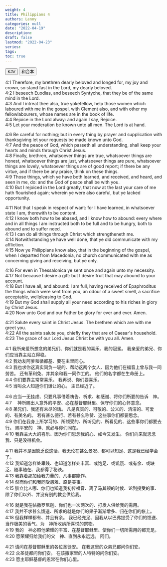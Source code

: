 ```yaml
---
weight: 4
title: Philippians 4
authors: Lenny
categories: null
date: "2022-04-19"
description: 
draft: false
lastmod: "2022-04-23"
series:
tags: 
toc: true
---
```


<!--more-->

<div class="tab">
  <button class="tablinks active" onclick="tablabel(event, 'english')">KJV</button>
  <button class="tablinks" onclick="tablabel(event, 'chinese')">和合本</button>
  
</div>

<!-- Tab content -->
<div id="english" class="tabcontent" style="display:block">

4:1 Therefore, my brethren dearly beloved and longed for, my joy and crown, so stand fast in the Lord, my dearly beloved.  
4:2 I beseech Euodias, and beseech Syntyche, that they be of the same mind in the Lord.  
4:3 And I intreat thee also, true yokefellow, help those women which laboured with me in the gospel, with Clement also, and with other my fellowlabourers, whose names are in the book of life.  
4:4 Rejoice in the Lord alway: and again I say, Rejoice.  
4:5 Let your moderation be known unto all men. The Lord is at hand.  

4:6 Be careful for nothing; but in every thing by prayer and supplication with thanksgiving let your requests be made known unto God.  
4:7 And the peace of God, which passeth all understanding, shall keep your hearts and minds through Christ Jesus.  
4:8 Finally, brethren, whatsoever things are true, whatsoever things are honest, whatsoever things are just, whatsoever things are pure, whatsoever things are lovely, whatsoever things are of good report; if there be any virtue, and if there be any praise, think on these things.  
4:9 Those things, which ye have both learned, and received, and heard, and seen in me, do: and the God of peace shall be with you.  
4:10 But I rejoiced in the Lord greatly, that now at the last your care of me hath flourished again; wherein ye were also careful, but ye lacked opportunity.  

4:11 Not that I speak in respect of want: for I have learned, in whatsoever state I am, therewith to be content.  
4:12 I know both how to be abased, and I know how to abound: every where and in all things I am instructed both to be full and to be hungry, both to abound and to suffer need.  
4:13 I can do all things through Christ which strengtheneth me.  
4:14 Notwithstanding ye have well done, that ye did communicate with my affliction.  
4:15 Now ye Philippians know also, that in the beginning of the gospel, when I departed from Macedonia, no church communicated with me as concerning giving and receiving, but ye only.  

4:16 For even in Thessalonica ye sent once and again unto my necessity.  
4:17 Not because I desire a gift: but I desire fruit that may abound to your account.  
4:18 But I have all, and abound: I am full, having received of Epaphroditus the things which were sent from you, an odour of a sweet smell, a sacrifice acceptable, wellpleasing to God.  
4:19 But my God shall supply all your need according to his riches in glory by Christ Jesus.  
4:20 Now unto God and our Father be glory for ever and ever. Amen.  

4:21 Salute every saint in Christ Jesus. The brethren which are with me greet you.  
4:22 All the saints salute you, chiefly they that are of Caesar's household.  
4:23 The grace of our Lord Jesus Christ be with you all. Amen.  
</div>

<div id="chinese" class="tabcontent">

4:1 我所亲爱所想念的弟兄们、你们就是我的喜乐、我的冠冕。  我亲爱的弟兄、你们应当靠主站立得稳。  
4:2 我劝友阿爹和循都基、要在主里同心。  
4:3 我也求你这真实同负一轭的、帮助这两个女人、因为他们在福音上曾与我一同劳苦。  还有革利免、并其余和我一同作工的。  他们的名字都在生命册上。  
4:4 你们要靠主常常喜乐。  我再说、你们要喜乐。  
4:5 当叫众人知道你们谦让的心。  主已经近了。  

4:6 应当一无挂虑、只要凡事借着祷告、祈求、和感谢、将你们所要的告诉　神。  
4:7 　神所赐出人意外的平安、必在基督耶稣里、保守你们的心怀意念。  
4:8 弟兄们、我还有未尽的话。  凡是真实的、可敬的、公义的、清洁的、可爱的、有美名的。  若有甚么德行、若有甚么称赞、这些事你们都要思念。  
4:9 你们在我身上所学习的、所领受的、所听见的、所看见的、这些事你们都要去行。  赐平安的　神、就必与你们同在。  
4:10 我靠主大大的喜乐、因为你们思念我的心、如今又发生。  你们向来就思念我、只是没得机会。  

4:11 我并不是因缺乏说这话、我无论在甚么景况、都可以知足、这是我已经学会了。  
4:12 我知道怎样处卑贱、也知道怎样处丰富、或饱足、或饥饿、或有余、或缺乏、随事随在、我都得了秘诀。  
4:13 我靠着那加给我力量的、凡事都能作。  
4:14 然而你们和我同受患难、原是美事。  
4:15 腓立比人哪、你们也知道我初传福音、离了马其顿的时候、论到授受的事、除了你们以外、并没有别的教会供给我。  

4:16 就是我在帖撒罗尼迦、你们也一次两次的、打发人供给我的需用。  
4:17 我并不求甚么馈送、所求的就是你们的果子渐渐增多、归在你们的帐上。  
4:18 但我样样都有、并且有余。  我已经充足、因我从以巴弗提受了你们的馈送、当作极美的香气、为　神所收纳所喜悦的祭物。  
4:19 我的　神必照他荣耀的丰富、在基督耶稣里、使你们一切所需用的都充足。  
4:20 愿荣耀归给我们的父　神、直到永永远远。  阿们。  

4:21 请问在基督耶稣里的各位圣徒安。  在我这里的众弟兄都问你们安。  
4:22 众圣徒都问你们安。  在该撒家里的人特特的问你们安。  
4:23 愿主耶稣基督的恩常在你们心里。  
</div>



